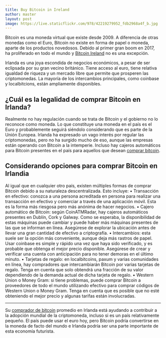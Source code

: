```yaml
---
title: Buy Bitcoin in Ireland
author: master
layout: post
image: https://live.staticflickr.com/978/42219279952_fdb2968a4f_b.jpg
---
```


Bitcoin es una moneda virtual que existe desde 2009. A diferencia de otras monedas como el Euro, Bitcoin no existe en forma de papel o moneda, aparte de los productos novedosos. Debido al primer gran boom en 2017, ha proliferado en todo el mundo y [Bitcoin Ireland](https://bitcoinbuyer.ie/) no es una excepción.

Irlanda es una joya escondida de negocios económicos, a pesar de ser eclipsada por su gran vecino británico. Tiene acceso al euro, tiene relativa igualdad de riqueza y un mercado libre que permite que prosperen las criptomonedas. La mayoría de los intercambios principales, como coinbase y localbitcions, están ampliamente disponibles.

<h2>¿Cuál es la legalidad de comprar Bitcoin en Irlanda? </h2>

Realmente no hay regulación cuando se trata de Bitcoin y el gobierno no lo reconoce como moneda. Lo que constituye una moneda en el país es el Euro y probablemente seguirá siéndolo considerando que es parte de la Unión Europea.
Irlanda ha expresado un vago interés por regular las criptomonedas, pero no ha surgido mucho de eso, aunque las empresas están operando con Bitcoin a la intemperie. Incluso hay cajeros automáticos para Bitcoin presentes en el país para aquellos que desean [comprar bitcoin](https://bitcoinbuyer.ie/).

<h2> Considerando opciones para comprar Bitcoin en Irlandia </h2>

Al igual que en cualquier otro país, existen múltiples formas de comprar Bitcoin debido a su naturaleza descentralizada. Esto incluye:
• Transacción en efectivo: conozca a una persona acreditada en persona para realizar una transacción en efectivo y comerciar a través de una aplicación móvil. Esta es la forma más riesgosa pero más anónima de hacer negocios.
• Cajero automático de Bitcoin: según CoinATMRadar, hay cajeros automáticos presentes en Dublín, Cork y Galway. Como se esperaba, la disponibilidad de estas máquinas puede cambiar y puede haber más máquinas presentes de las que se informan en línea. Asegúrese de explorar la ubicación antes de llevar una gran cantidad de efectivo a criptografía.
• Intercambios: esta suele ser la opción más conveniente, aunque deja más rastros de papel. Usar coinbase es simple y rápido una vez que haya sido verificado, y es probable que obtenga el mejor precio disponible. Asegúrese de crear y verificar una cuenta con anticipación para no tener demoras en el último minuto.
• Tarjetas de regalo: en localbitcoins, paxum y varias comunidades en línea, hay compradores que intercambiarán Bitcoin por varias tarjetas de regalo. Tenga en cuenta que solo obtendrá una fracción de su valor dependiendo de la demanda actual de dicha tarjeta de regalo.
• Western Union o Money Gram: si tiene problemas, puede comprar Bitcoin a proveedores de todo el mundo utilizando efectivo para comprar códigos de Western Union o Money Gram. Tenga en cuenta que es posible que no esté obteniendo el mejor precio y algunas tarifas están involucradas.

---
Su [comprador de bitcoin](https://bitcoinbuyer.ie/) promedio en Irlanda está ayudando a contribuir a la adopción mundial de la criptomoneda, incluso si es un país relativamente pequeño. El país puede usar el euro hoy, pero Bitcoin podría convertirse en la moneda de facto del mundo e Irlanda podría ser una parte importante de esta economía futurista.
